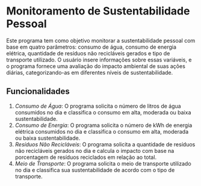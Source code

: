 # Monitoramento de Sustentabilidade Pessoal

Este programa tem como objetivo monitorar a sustentabilidade pessoal com base em quatro parâmetros: consumo de água, consumo de energia elétrica, quantidade de resíduos não recicláveis gerados e tipo de transporte utilizado. O usuário insere informações sobre essas variáveis, e o programa fornece uma avaliação do impacto ambiental de suas ações diárias, categorizando-as em diferentes níveis de sustentabilidade.

## Funcionalidades

1. *Consumo de Água*: O programa solicita o número de litros de água consumidos no dia e classifica o consumo em alta, moderada ou baixa sustentabilidade.
2. *Consumo de Energia*: O programa solicita o número de kWh de energia elétrica consumidos no dia e classifica o consumo em alta, moderada ou baixa sustentabilidade.
3. *Resíduos Não Recicláveis*: O programa solicita a quantidade de resíduos não recicláveis gerados no dia e calcula o impacto com base na porcentagem de resíduos reciclados em relação ao total.
4. *Meio de Transporte*: O programa solicita o meio de transporte utilizado no dia e classifica sua sustentabilidade de acordo com o tipo de transporte.
